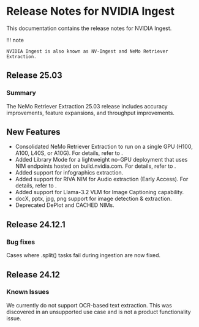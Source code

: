 # Release Notes for NVIDIA Ingest

This documentation contains the release notes for NVIDIA Ingest.

!!! note

    NVIDIA Ingest is also known as NV-Ingest and NeMo Retriever Extraction.


## Release 25.03

### Summary

The NeMo Retriever Extraction 25.03 release includes accuracy improvements, feature expansions, and throughput improvements.


## New Features

- Consolidated NeMo Retriever Extraction to run on a single GPU (H100, A100, L40S, or A10G). For details, refer to [](support-matrix.md).
- Added Library Mode for a lightweight no-GPU deployment that uses NIM endpoints hosted on build.nvidia.com. For details, refer to [](quickstart-library-mode.md).
- Added support for infographics extraction.
- Added support for RIVA NIM for Audio extraction (Early Access). For details, refer to [](audio.md).
- Added support for Llama-3.2 VLM for Image Captioning capability.
- docX, pptx, jpg, png support for image detection & extraction.
- Deprecated DePlot and CACHED NIMs.
<!-- - Integrated with nemoretriever-parse NIM for state-of-the-art text extraction -->
<!-- - Integrated with new NVIDIA NIMs -->
<!--   - Nemoretriever-table-structure-v1 -->
<!--   - Nemoretriever-graphic-elements-v1 -->
<!--   - Nemoretriever-page-elements-v2 -->




## Release 24.12.1

### Bug fixes

Cases where .split() tasks fail during ingestion are now fixed.


## Release 24.12

### Known Issues

We currently do not support OCR-based text extraction. This was discovered in an unsupported use case and is not a product functionality issue.
